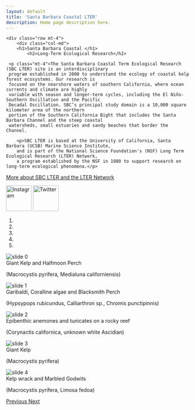 ```yaml
---
layout: default
title: 'Santa Barbara Coastal LTER'
description: Home page description here.
---
```

<style>
@media(min-width: 1250px) {
  #home-nav img {
    height: 100px !important;
    margin-top: -50px !important;
    margin-left: 20px;
  }
}
</style>

<div id="main-container">

<div class="container-fluid">

<!-- how to set cols: pages can vary the col widths; for full-width total should = 12. 
    if you don't specify width, cols will be split evenly over the viewport
	     col-md scales up (med to large desktops), and automatically stacks on phones and tablets (within the row). -->

    <div class="row mt-4">
        <div class="col-md">
        <h1>Santa Barbara Coastal </h1>
            <h2>Long-Term Ecological Research</h2>

     <p class="mt-4">The Santa Barbara Coastal Term Ecological Research (SBC LTER) site is an interdisciplinary 
     program established in 2000 to understand the ecology of coastal kelp forest ecosystems. Our research is 
     focused on the nearshore waters of southern California, where ocean currents and climate are highly 
     variable with season and longer-term cycles, including the El Niño-Southern Oscillation and the Pacific 
     Decadal Oscillation. SBC’s principal study domain is a 10,000 square kilometer area of the northern 
     portion of the Southern California Bight that includes the Santa Barbara Channel and the steep coastal 
     watersheds, small estuaries and sandy beaches that border the Channel.
</p> 

        <p>SBC LTER is based at the University of California, Santa Barbara (UCSB) Marine Science Institute, 
        and is part of the National Science Foundation's (NSF) Long Term Ecological Research (LTER) Network, 
        a program established by the NSF in 1980 to support research on long-term ecological phenomena.</p>


   <p> <a href="{{ site.baseurl }}/about">More about SBC LTER and the LTER Network</a> </p>

   <p><a href="https://www.instagram.com/sbc_lter/" target="_blank"><img src="/assets/img/instagram.png" alt="Instagram" width="70" height="70"></a> 
   <a href="https://twitter.com/LterSbc" target="_blank"><img src="/assets/img/twitter.png" alt="Twitter" width="70" height="70"></a>
   </p>

  </div>

<div class="col-md">

<div id="carouselExampleIndicators" class="carousel slide" data-ride="carousel">
  <ol class="carousel-indicators">
    <li data-target="#carouselExampleIndicators" data-slide-to="0" class="active"></li>
    <li data-target="#carouselExampleIndicators" data-slide-to="1"></li>
    <li data-target="#carouselExampleIndicators" data-slide-to="2"></li>
    <li data-target="#carouselExampleIndicators" data-slide-to="3"></li>
    <li data-target="#carouselExampleIndicators" data-slide-to="4"></li>

  </ol>
  <div class="carousel-inner">
    <div class="carousel-item active">
      <img class="d-block w-100" src="/assets/img/0096_1000px.jpg" alt="slide 0">
      <div class="carousel-caption d-none d-md-block">
        <div class="title">Giant Kelp and Halfmoon Perch</div>
        <p class="subtitle font-italic">(Macrocystis pyrifera, Medialuna californiensis)</p>
      </div>
     </div>
     <div class="carousel-item">
      <img class="d-block w-100" src="/assets/img/0573_1000px.jpg" alt="slide 1">
      <div class="carousel-caption d-none d-md-block">
        <div class="title">Garibaldi, Coralline algae and Blacksmith Perch</div>
        <p class="subtitle font-italic">(Hypsypops rubicundus, Calliarthron sp., Chromis punctipinnis)</p>
      </div>
    </div>
    <div class="carousel-item">
      <img class="d-block w-100" src="/assets/img/rocky_reef_scdi_1000.jpg" alt="slide 2">
      <div class="carousel-caption d-none d-md-block">
        <div class="title">Epibenthic anemones and tunicates on a rocky reef</div>
        <p class="subtitle font-italic">(Corynactis californica, unknown white Ascidian)</p>
      </div>
    </div>
    <div class="carousel-item">
      <img class="d-block w-100" src="/assets/img/1495_1000px.jpg" alt="slide 3">
      <div class="carousel-caption d-none d-md-block">
        <div class="title">Giant Kelp</div>
        <p class="subtitle font-italic">(Macrocystis pyrifera)</p>
      </div>
    </div>
   <div class="carousel-item">
      <img class="d-block w-100" src="/assets/img/1304_1000px.jpg" alt="slide 4">
      <div class="carousel-caption d-none d-md-block">
        <div class="title">Kelp wrack and Marbled Godwits</div>
        <p class="subtitle font-italic">(Macrocystis pyrifera, Limosa fedoa)</p>
      </div>
    </div>
  </div>
  <a class="carousel-control-prev" href="#carouselExampleIndicators" role="button" data-slide="prev">
    <span class="carousel-control-prev-icon" aria-hidden="true"></span>
    <span class="sr-only">Previous</span>
  </a>
  <a class="carousel-control-next" href="#carouselExampleIndicators" role="button" data-slide="next">
    <span class="carousel-control-next-icon" aria-hidden="true"></span>
    <span class="sr-only">Next</span>
  </a>
</div>

</div>
</div>



